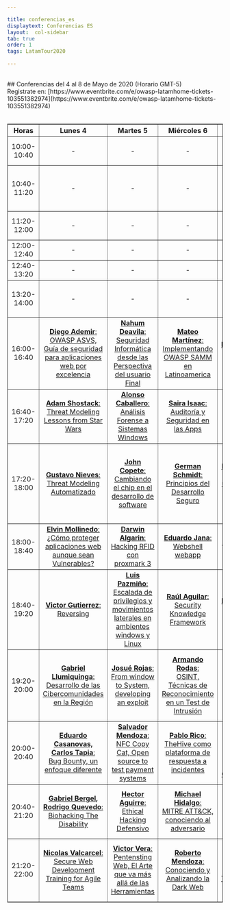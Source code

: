 ```yaml
---

title: conferencias_es
displaytext: Conferencias ES
layout:  col-sidebar
tab: true
order: 1
tags: LatamTour2020

---
```


<br>
## Conferencias del 4 al 8 de Mayo de 2020 (Horario GMT-5)
<br>
Registrate en: [https://www.eventbrite.com/e/owasp-latamhome-tickets-103551382974](https://www.eventbrite.com/e/owasp-latamhome-tickets-103551382974)
<br><br>
<!-- links to google calendar make with https://decomaan.github.io/google-calendar-link-generator/ -->
<table width="100%" border="1" style="text-align:center;">
  <tr>
    <th width="10%">Horas</th>
    <th width="18%">Lunes 4</th>
    <th width="18%">Martes 5</th>
    <th width="18%">Miércoles 6</th>
    <th width="18%">Jueves 7</th>
    <th width="18%">Viernes 8</th>
  </tr>
  <tr>
    <td>10:00-10:40</td>
    <td>-</td>
    <td>-</td>
    <td>-</td>
    <td>-</td>
    <td><a href="https://www.google.com/calendar/render?action=TEMPLATE&text=Hacking+avanzado+con+ZAP+Proxy+-+Daniel+Echeverr%C3%ADa&details=%2A%2A+OWASP+LATAM+%40home%2C+Pandemic+Edition+%2A%2A&dates=20200508T150000Z%2F20200508T154000Z"><b>Daniel Echeverría</b>:<br>Hacking avanzado con ZAP Proxy</a></td>
  </tr>
    <tr>
    <td>10:40-11:20</td>
    <td>-</td>
    <td>-</td>
    <td>-</td>
    <td>-</td>
    <td><a href="https://www.google.com/calendar/render?action=TEMPLATE&text=Ciberinteligencia+complemento+indispensable+para+las+organizaciones+-+Mikel+Rufian&details=%2A%2A+OWASP+LATAM+%40home%2C+Pandemic+Edition+%2A%2A&dates=20200508T154000Z%2F20200508T162000Z"><b>Mikel Rufian</b>:<br>Ciberinteligencia complemento indispensable para las organizaciones</a></td>
  </tr>
    <tr>
    <td>11:20-12:00</td>
    <td>-</td>
    <td>-</td>
    <td>-</td>
    <td>-</td>
    <td><a href="https://www.google.com/calendar/render?action=TEMPLATE&text=Purple+Team+-+Milagros+del+Valle%2C+Mart%C3%ADn+Dur%C3%A1n&details=%2A%2A+OWASP+LATAM+%40home%2C+Pandemic+Edition+%2A%2A&dates=20200508T162000Z%2F20200508T170000Z"><b>Milagros del Valle, Martín Durán</b>:<br>Purple Team</a></td>
  </tr>
  <tr>
    <td>12:00-12:40</td>
    <td>-</td>
    <td>-</td>
    <td>-</td>
    <td>-</td>
    <td><a href="https://www.google.com/calendar/render?action=TEMPLATE&text=Fabio+Cerullo&details=%2A%2A+OWASP+LATAM+%40home%2C+Pandemic+Edition+%2A%2A&dates=20200508T170000Z%2F20200508T174000Z"><b>Fabio Cerullo</b>:<br>Por definir</a></td>
  </tr>
  <tr>
    <td>12:40-13:20</td>
    <td>-</td>
    <td>-</td>
    <td>-</td>
    <td>-</td>
    <td><a href="https://www.google.com/calendar/render?action=TEMPLATE&text=Lorenzo+Martinez&details=%2A%2A+OWASP+LATAM+%40home%2C+Pandemic+Edition+%2A%2A&dates=20200508T174000Z%2F20200508T182000Z"><b>Lorenzo Martinez</b>:<br>Por definir</a></td>
  </tr>
  <tr>
    <td>13:20-14:00</td>
    <td>-</td>
    <td>-</td>
    <td>-</td>
    <td>-</td>
    <td><a href="https://www.google.com/calendar/render?action=TEMPLATE&text=Violencia+de+g%C3%A9nero+digital%2Ccomunicaciones+seguras+-+Paola+Perez&details=%2A%2A+OWASP+LATAM+%40home%2C+Pandemic+Edition+%2A%2A&dates=20200508T182000Z%2F20200508T190000Z"><b>Paola Perez</b>:<br>Violencia de género digital,comunicaciones seguras</a></td>
  </tr>
  <tr>
    <td>16:00-16:40</td>
    <td><a href="https://www.google.com/calendar/render?action=TEMPLATE&text=OWASP+ASVS%2C+Gu%C3%ADa+de+seguridad+para+aplicaciones+web+por+excelencia+-+Diego+Ademir&details=%2A%2A+OWASP+LATAM+%40home%2C+Pandemic+Edition+%2A%2A&dates=20200504T210000Z%2F20200504T214000Z"><b>Diego Ademir</b>:<br>OWASP ASVS, Guía de seguridad para aplicaciones web por excelencia</a></td>
    <td><a href="https://www.google.com/calendar/render?action=TEMPLATE&text=Seguridad+Inform%C3%A1tica+desde+las+Perspectiva+del+usuario+Final+-+Nahum+Deavila&details=%2A%2A+OWASP+LATAM+%40home%2C+Pandemic+Edition+%2A%2A&dates=20200505T210000Z%2F20200505T214000Z"><b>Nahum Deavila</b>:<br>Seguridad Informática desde las Perspectiva del usuario Final</a></td>
    <td><a href="https://www.google.com/calendar/render?action=TEMPLATE&text=Implementando+OWASP+SAMM+en+Latinoamerica+-+Mateo+Mart%C3%ADnez&details=%2A%2A+OWASP+LATAM+%40home%2C+Pandemic+Edition+%2A%2A&dates=20200506T210000Z%2F20200506T214000Z"><b>Mateo Martínez</b>:<br>Implementando OWASP SAMM en Latinoamerica</a></td>
    <td><a href="https://www.google.com/calendar/render?action=TEMPLATE&text=Bug+Bounty%2C+One+year+later+-+Alejandro+Iacobelli%2C+Pablo+Garbossa&details=%2A%2A+OWASP+LATAM+%40home%2C+Pandemic+Edition+%2A%2A&dates=20200507T210000Z%2F20200507T214000Z"><b>Alejandro Iacobelli, Pablo Garbossa</b>:<br>Bug Bounty, One year later</a></td>
    <td><a href="https://www.google.com/calendar/render?action=TEMPLATE&text=Lo+que+nadie+te+dijo+antes+de+dedicarte+al+Bug+bounty+-+Jaime+Restrepo&details=%2A%2A+OWASP+LATAM+%40home%2C+Pandemic+Edition+%2A%2A&dates=20200508T210000Z%2F20200508T214000Z"><b>Jaime Restrepo</b>:<br>Lo que nadie te dijo antes de dedicarte al Bug bounty</a></td>
  </tr>
<tr>
    <td>16:40-17:20</td>
    <td><a href="https://www.google.com/calendar/render?action=TEMPLATE&text=Threat+Modeling+Lessons+from+Star+Wars+-+Adam+Shostack&details=%2A%2A+OWASP+LATAM+%40home%2C+Pandemic+Edition+%2A%2A&dates=20200504T214000Z%2F20200504T222000Z"><b>Adam Shostack</b>:<br>Threat Modeling Lessons from Star Wars</a></td>
    <td><a href="https://www.google.com/calendar/render?action=TEMPLATE&text=An%C3%A1lisis+Forense+a+Sistemas+Windows+-+Alonso+Caballero&details=%2A%2A+OWASP+LATAM+%40home%2C+Pandemic+Edition+%2A%2A&dates=20200505T214000Z%2F20200505T222000Z"><b>Alonso Caballero</b>:<br>Análisis Forense a Sistemas Windows</a></td>
    <td><a href="https://www.google.com/calendar/render?action=TEMPLATE&text=Auditor%C3%ADa+y+Seguridad+en+las+Apps+-+Saira+Isaac&details=%2A%2A+OWASP+LATAM+%40home%2C+Pandemic+Edition+%2A%2A&dates=20200506T214000Z%2F20200506T222000Z"><b>Saira Isaac</b>:<br>Auditoría y Seguridad en las Apps</a></td>
    <td><a href="https://www.google.com/calendar/render?action=TEMPLATE&text=Principios+del+Desarrollo+Seguro+-+German+Schmidt&details=%2A%2A+OWASP+LATAM+%40home%2C+Pandemic+Edition+%2A%2A&dates=20200507T214000Z%2F20200507T222000Z"><b>German Schmidt</b>:<br>Principios del Desarrollo Seguro</a></td>
    <td><a href="https://www.google.com/calendar/render?action=TEMPLATE&text=Recolecci%C3%B3n+de+Informaci%C3%B3n+en+infraestructuras+internas+-+Juampa+Rodr%C3%ADguez&details=%2A%2A+OWASP+LATAM+%40home%2C+Pandemic+Edition+%2A%2A&dates=20200508T214000Z%2F20200508T222000Z"><b>Juampa Rodríguez</b>:<br>Recolección de Información en infraestructuras internas</a></td>
  </tr>
<tr>
    <td>17:20-18:00</td>
    <td><a href="https://www.google.com/calendar/render?action=TEMPLATE&text=Threat+Modeling+Automatizado+-+Gustavo+Nieves&details=%2A%2A+OWASP+LATAM+%40home%2C+Pandemic+Edition+%2A%2A&dates=20200504T222000Z%2F20200504T230000Z"><b>Gustavo Nieves</b>:<br>Threat Modeling Automatizado</a></td>
    <td><a href="https://www.google.com/calendar/render?action=TEMPLATE&text=Cambiando+el+chip+en+el+desarrollo+de+software+-+John+Copete&details=%2A%2A+OWASP+LATAM+%40home%2C+Pandemic+Edition+%2A%2A&dates=20200505T222000Z%2F20200505T230000Z"><b>John Copete</b>:<br>Cambiando el chip en el desarrollo de software</a></td>
    <td><a href="https://www.google.com/calendar/render?action=TEMPLATE&text=Implementando+en+Producci%C3%B3n+un+Sistema+con+una+Arquitectura+Segura+-+Anabel+Broce&details=%2A%2A+OWASP+LATAM+%40home%2C+Pandemic+Edition+%2A%2A&dates=20200506T222000Z%2F20200506T230000Z"><b>German Schmidt</b>:<br>Principios del Desarrollo Seguro</a></td>
    <td><a href=""><b>Anabel Broce</b>:<br>Implementando en Producción un Sistema con una Arquitectura Segura</a></td>
    <td><a href="https://www.google.com/calendar/render?action=TEMPLATE&text=Controles+de+seguridad+m%C3%A1s+importantes+para+arquitectos+y+desarrolladores+-+Edgard+Salazar&details=%2A%2A+OWASP+LATAM+%40home%2C+Pandemic+Edition+%2A%2A&dates=20200507T222000Z%2F20200507T230000Z"><b>Edgard Salazar</b>:<br>Controles de seguridad más importantes para arquitectos y desarrolladores</a></td>
    <td><a href="https://www.google.com/calendar/render?action=TEMPLATE&text=Preparando+un+ambiente+de+pruebas+para+apps+con+Xamarin+-+Everth+Gallegos&details=%2A%2A+OWASP+LATAM+%40home%2C+Pandemic+Edition+%2A%2A&dates=20200508T222000Z%2F20200508T230000Z"><b>Everth Gallegos</b>:<br>Preparando un ambiente de pruebas para apps con Xamarin</a></td>
  </tr>
<tr>
    <td>18:00-18:40</td>
    <td><a href="https://www.google.com/calendar/render?action=TEMPLATE&text=%C2%BFC%C3%B3mo+proteger+aplicaciones+web+aunque+sean+Vulnerables%3F+-+Elvin+Mollinedo&details=%2A%2A+OWASP+LATAM+%40home%2C+Pandemic+Edition+%2A%2A&dates=20200504T230000Z%2F20200504T234000Z"><b>Elvin Mollinedo</b>:<br>¿Cómo proteger aplicaciones web aunque sean Vulnerables?</a></td>
    <td><a href="https://www.google.com/calendar/render?action=TEMPLATE&text=Hacking+RFID+con+proxmark+3+-+Darwin+Algarin&details=%2A%2A+OWASP+LATAM+%40home%2C+Pandemic+Edition+%2A%2A&dates=20200505T230000Z%2F20200505T234000Z"><b>Darwin Algarin</b>:<br>Hacking RFID con proxmark 3</a></td>
    <td><a href="https://www.google.com/calendar/render?action=TEMPLATE&text=Webshell+webapp+-+Eduardo+Jana&details=%2A%2A+OWASP+LATAM+%40home%2C+Pandemic+Edition+%2A%2A&dates=20200506T230000Z%2F20200506T234000Z"><b>Eduardo Jana</b>:<br>Webshell webapp</a></td>
    <td><a href="https://www.google.com/calendar/render?action=TEMPLATE&text=La+Gobernanza+de+la+Informaci%C3%B3n+-+Sandy+Palma&details=%2A%2A+OWASP+LATAM+%40home%2C+Pandemic+Edition+%2A%2A&dates=20200507T230000Z%2F20200507T234000Z"><b>Sandy Palma</b>:<br>La Gobernanza de la Información</a></td>
    <td><a href="https://www.google.com/calendar/render?action=TEMPLATE&text=C%C3%B3mo+generar+valor+a+trav%C3%A9s+del+informe+de+Ethical+hacking+-+Juan+Qui%C3%B1e&details=%2A%2A+OWASP+LATAM+%40home%2C+Pandemic+Edition+%2A%2A&dates=20200508T230000Z%2F20200508T234000Z"><b>Juan Quiñe</b>:<br>Cómo generar valor a través del informe de Ethical hacking</a></td>
  </tr>
<tr>
    <td>18:40-19:20</td>
    <td><a href="https://www.google.com/calendar/render?action=TEMPLATE&text=Reversing+-+Victor+Gutierrez&details=%2A%2A+OWASP+LATAM+%40home%2C+Pandemic+Edition+%2A%2A&dates=20200504T234000Z%2F20200505T002000Z"><b>Victor Gutierrez</b>:<br>Reversing</a></td>
    <td><a href="https://www.google.com/calendar/render?action=TEMPLATE&text=Escalada+de+privilegios+y+movimientos+laterales+en+ambientes+windows+y+Linux+-+Luis+Pazmi%C3%B1o&details=%2A%2A+OWASP+LATAM+%40home%2C+Pandemic+Edition+%2A%2A&dates=20200505T234000Z%2F20200506T002000Z"><b>Luis Pazmiño</b>:<br>Escalada de privilegios y movimientos laterales en ambientes windows y Linux</a></td>
    <td><a href="https://www.google.com/calendar/render?action=TEMPLATE&text=Security+Knowledge+Framework+-+Ra%C3%BAl+Aguilar&details=%2A%2A+OWASP+LATAM+%40home%2C+Pandemic+Edition+%2A%2A&dates=20200506T234000Z%2F20200507T002000Z"><b>Raúl Aguilar</b>:<br>Security Knowledge Framework</a></td>
    <td><a href="https://www.google.com/calendar/render?action=TEMPLATE&text=SOC+y+Threat+Intelligence+-+Fernando+Vela&details=%2A%2A+OWASP+LATAM+%40home%2C+Pandemic+Edition+%2A%2A&dates=20200507T234000Z%2F20200508T002000Z"><b>Fernando Vela</b>:<br>SOC y Threat Intelligence</a></td>
    <td><a href="https://www.google.com/calendar/render?action=TEMPLATE&text=Cyber+Red+Team%2C+el+equipo+auditor+de+controles+de+seguridad+-+Ramiro+Pulgar&details=%2A%2A+OWASP+LATAM+%40home%2C+Pandemic+Edition+%2A%2A&dates=20200508T234000Z%2F20200509T002000Z"><b>Ramiro Pulgar</b>:<br>Cyber Red Team, el equipo auditor de controles de seguridad</a></td>
  </tr>
<tr>
    <td>19:20-20:00</td>
    <td><a href="https://www.google.com/calendar/render?action=TEMPLATE&text=Desarrollo+de+las+Cibercomunidades+en+la+Regi%C3%B3n+-+Gabriel+Llumiquinga&details=%2A%2A+OWASP+LATAM+%40home%2C+Pandemic+Edition+%2A%2A&dates=20200505T002000Z%2F20200505T010000Z"><b>Gabriel Llumiquinga</b>:<br>Desarrollo de las Cibercomunidades en la Región</a></td>
    <td><a href="https://www.google.com/calendar/render?action=TEMPLATE&text=From+window+to+System%2C+developing+an+explot+-+Josu%C3%A9+Rojas&details=%2A%2A+OWASP+LATAM+%40home%2C+Pandemic+Edition+%2A%2A&dates=20200506T002000Z%2F20200506T010000Z"><b>Josué Rojas</b>:<br>From window to System, developing an exploit</a></td>
    <td><a href="https://www.google.com/calendar/render?action=TEMPLATE&text=OSINT%2C+T%C3%A9cnicas+de+Reconocimiento+en+un+Test+de+Intrusi%C3%B3n+-+Armando+Rodas&details=%2A%2A+OWASP+LATAM+%40home%2C+Pandemic+Edition+%2A%2A&dates=20200507T002000Z%2F20200507T010000Z"><b>Armando Rodas</b>:<br>OSINT, Técnicas de Reconocimiento en un Test de Intrusión</a></td>
    <td><a href="https://www.google.com/calendar/render?action=TEMPLATE&text=Gesti%C3%B3n+de+seguridad+con+ISM3%2C+la+alternativa+luego+de+un+Pentest+-+Eduardo+Snape&details=%2A%2A+OWASP+LATAM+%40home%2C+Pandemic+Edition+%2A%2A&dates=20200508T002000Z%2F20200508T010000Z"><b>Eduardo Snape</b>:<br>Gestión de seguridad con ISM3, la alternativa luego de un Pentest</a></td>
    <td><a href="https://www.google.com/calendar/render?action=TEMPLATE&text=Protecci%C3%B3n+de+acceso+a+las+aplicaciones+bajo+Secure+Access+Service+Edge+-+Rodrigo+Valero&details=%2A%2A+OWASP+LATAM+%40home%2C+Pandemic+Edition+%2A%2A&dates=20200509T002000Z%2F20200509T010000Z"><b>Rodrigo Valero</b>:<br>Protección de acceso a las aplicaciones bajo Secure Access Service Edge</a></td>
  </tr>
<tr>
    <td>20:00-20:40</td>
    <td><a href="https://www.google.com/calendar/render?action=TEMPLATE&text=Bug+Bounty%2C+un+enfoque+diferente+-+Eduardo+Casanovas%2C+Carlos+Tapia&details=%2A%2A+OWASP+LATAM+%40home%2C+Pandemic+Edition+%2A%2A&dates=20200505T010000Z%2F20200505T014000Z"><b>Eduardo Casanovas, Carlos Tapia</b>:<br>Bug Bounty, un enfoque diferente</a></td>
    <td><a href="https://www.google.com/calendar/render?action=TEMPLATE&text=NFC+Copy+Cat%2C+Open+source+to+test+payment+system+-+Salvador+Mendoza&details=%2A%2A+OWASP+LATAM+%40home%2C+Pandemic+Edition+%2A%2A&dates=20200506T010000Z%2F20200506T014000Z"><b>Salvador Mendoza</b>:<br>NFC Copy Cat, Open source to test payment systems</a></td>
    <td><a href="https://www.google.com/calendar/render?action=TEMPLATE&text=TheHive+como+plataforma+de+respuesta+a+incidente+-+Pablo+Rico&details=%2A%2A+OWASP+LATAM+%40home%2C+Pandemic+Edition+%2A%2A&dates=20200507T010000Z%2F20200507T014000Z"><b>Pablo Rico</b>:<br>TheHive como plataforma de respuesta a incidentes</a></td>
    <td><a href="https://www.google.com/calendar/render?action=TEMPLATE&text=Machine+Learning+aplicado+a+la+Ciberseguridad+-+Rafael+Monterroza&details=%2A%2A+OWASP+LATAM+%40home%2C+Pandemic+Edition+%2A%2A&dates=20200508T010000Z%2F20200508T014000Z"><b>Rafael Monterroza</b>:<br>Machine Learning aplicado a la Ciberseguridad</a></td>
    <td><a href="https://www.google.com/calendar/render?action=TEMPLATE&text=Ingenier%C3%ADa+social%2C+el+arte+o+la+ciencia+del+hackeo+de+personas%3F+-+Amilcar+de+Le%C3%B3n&details=%2A%2A+OWASP+LATAM+%40home%2C+Pandemic+Edition+%2A%2A&dates=20200509T010000Z%2F20200509T014000Z"><b>Amilcar de León</b>:<br>Ingeniería social, el arte o la ciencia del hackeo de personas?</a></td>
  </tr>
<tr>
    <td>20:40-21:20</td>
    <td><a href="https://www.google.com/calendar/render?action=TEMPLATE&text=Biohacking+The+Disability+-+Gabriel+Bergel%2C+Rodrigo+Quevedo&details=%2A%2A+OWASP+LATAM+%40home%2C+Pandemic+Edition+%2A%2A&dates=20200505T014000Z%2F20200505T022000Z"><b>Gabriel Bergel, Rodrigo Quevedo</b>:<br>Biohacking The Disability</a></td>
    <td><a href="https://www.google.com/calendar/render?action=TEMPLATE&text=Ethical+Hacking+Defensivo+-+Hector+Aguirre&details=%2A%2A+OWASP+LATAM+%40home%2C+Pandemic+Edition+%2A%2A&dates=20200506T014000Z%2F20200506T022000Z"><b>Hector Aguirre</b>:<br>Ethical Hacking Defensivo</a></td>
    <td><a href="https://www.google.com/calendar/render?action=TEMPLATE&text=MITRE+ATT%26CK%2C+conociendo+al+adversario+-+Michael+Hidalgo&details=%2A%2A+OWASP+LATAM+%40home%2C+Pandemic+Edition+%2A%2A&dates=20200507T014000Z%2F20200507T022000Z"><b>Michael Hidalgo</b>:<br>MITRE ATT&CK, conociendo al adversario</a></td>
    <td><a href="https://www.google.com/calendar/render?action=TEMPLATE&text=Seguridad+REST+API%2C+Lo+bueno%2C+lo+malo+y+lo+feo+-+Hubert+de+Mercado&details=%2A%2A+OWASP+LATAM+%40home%2C+Pandemic+Edition+%2A%2A&dates=20200508T014000Z%2F20200508T022000Z"><b>Hubert de Mercado</b>:<br>Seguridad REST API, Lo bueno, lo malo y lo feo</a></td>
    <td><a href="https://www.google.com/calendar/render?action=TEMPLATE&text=Threat+Hunting+sin+colores+-+Elezer+Pineda&details=%2A%2A+OWASP+LATAM+%40home%2C+Pandemic+Edition+%2A%2A&dates=20200509T014000Z%2F20200509T022000Z"><b>Elezer Pineda</b>:<br>Threat Hunting sin colores</a></td>
  </tr>
<tr>
    <td>21:20-22:00</td>
    <td><a href="https://www.google.com/calendar/render?action=TEMPLATE&text=Secure+Web+Development+Training+for+Agile+Teams+-+Nicolas+Valcarcel&details=%2A%2A+OWASP+LATAM+%40home%2C+Pandemic+Edition+%2A%2A&dates=20200505T022000Z%2F20200504T030000Z"><b>Nicolas Valcarcel</b>:<br>Secure Web Development Training for Agile Teams</a></td>
    <td><a href="https://www.google.com/calendar/render?action=TEMPLATE&text=Pentensting+Web%2C+El+Arte+que+va+m%C3%A1s+all%C3%A1+de+las+Herramientas+-+Victor+Vera&details=%2A%2A+OWASP+LATAM+%40home%2C+Pandemic+Edition+%2A%2A&dates=20200506T022000Z%2F20200505T030000Z"><b>Victor Vera</b>:<br>Pentensting Web, El Arte que va más allá de las Herramientas</a></td>
    <td><a href="https://www.google.com/calendar/render?action=TEMPLATE&text=Conociendo+y+Analizando+la+Dark+Web+-+Roberto+Mendoza&details=%2A%2A+OWASP+LATAM+%40home%2C+Pandemic+Edition+%2A%2A&dates=20200507T022000Z%2F20200506T030000Z"><b>Roberto Mendoza</b>:<br>Conociendo y Analizando la Dark Web</a></td>
    <td><a href="https://www.google.com/calendar/render?action=TEMPLATE&text=Hacking+en+tiempos+de+COVID-19%2C+Transformaci%C3%B3n+Digital+sin+Controles+-+Ricardo+Supo&details=%2A%2A+OWASP+LATAM+%40home%2C+Pandemic+Edition+%2A%2A&dates=20200508T022000Z%2F20200507T030000Z"><b>Ricardo Supo</b>:<br>Hacking en tiempos de COVID-19, Transformación Digital sin Controles</a></td>
    <td><a href="https://www.google.com/calendar/render?action=TEMPLATE&text=T%C3%A9cnicas+efectivas+de+Ingenier%C3%ADa+Social+a+trav%C3%A9s+de+redes+sociales+-+Gonzalo+Nina&details=%2A%2A+OWASP+LATAM+%40home%2C+Pandemic+Edition+%2A%2A&dates=20200509T022000Z%2F20200509T030000Z"><b>Gonzalo Nina</b>:<br>Técnicas efectivas de Ingeniería Social a través de redes sociales</a></td>
  </tr>
</table>
